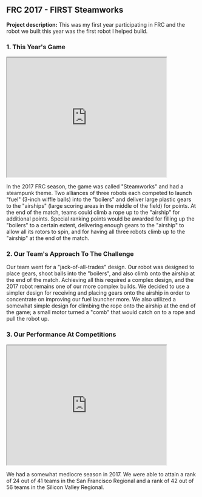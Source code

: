 ## FRC 2017 - FIRST Steamworks

**Project description:** This was my first year participating in FRC and the robot we built this year was the first robot I helped build. 

### 1. This Year's Game

<iframe width="420" height="315" src="https://youtu.be/EMiNmJW7enI"> </iframe> 

In the 2017 FRC season, the game was called "Steamworks" and had a steampunk theme. Two alliances of three robots each competed to launch "fuel" (3-inch wiffle balls) into the "boilers" and deliver large plastic gears to the "airships" (large scoring areas in the middle of the field) for points. At the end of the match, teams could climb a rope up to the "airship" for additional points. Special ranking points would be awarded for filling up the "boilers" to a certain extent, delivering enough gears to the "airship" to allow all its rotors to spin, and for having all three robots climb up to the "airship" at the end of the match.

### 2. Our Team's Approach To The Challenge

Our team went for a "jack-of-all-trades" design. Our robot was designed to place gears, shoot balls into the "boilers", and also climb onto the airship at the end of the match. Achieving all this required a complex design, and the 2017 robot remains one of our more complex builds. We decided to use a simpler design for receiving and placing gears onto the airship in order to concentrate on improving our fuel launcher more. We also utilized a somewhat simple design for climbing the rope onto the airship at the end of the game; a small motor turned a "comb" that would catch on to a rope and pull the robot up.

### 3. Our Performance At Competitions

<iframe width="420" height="315" src="https://youtu.be/P69LfRsXcvQ"> </iframe> 

We had a somewhat mediocre season in 2017. We were able to attain a rank of 24 out of 41 teams in the San Francisco Regional and a rank of 42 out of 56 teams in the Silicon Valley Regional.
